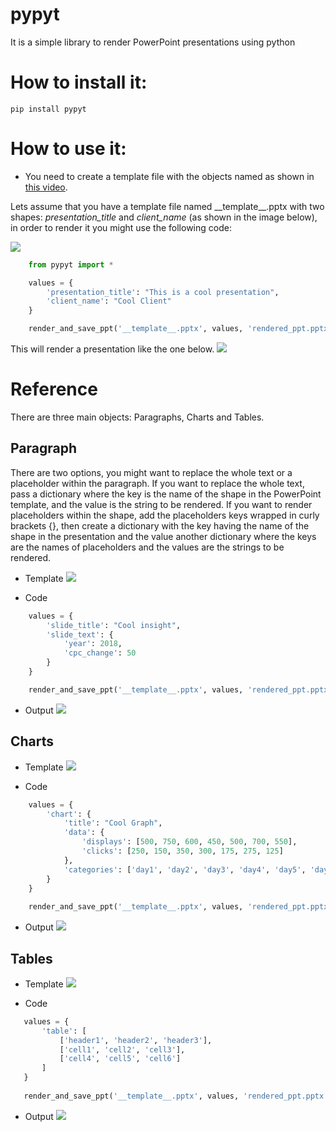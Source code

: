 # pypyt
It is a simple library to render PowerPoint presentations using python

# How to install it:


    pip install pypyt



# How to use it:
- You need to create a template file with the objects named as shown in [this video](https://www.youtube.com/watch?v=IhES3of_9Nw).

Lets assume that you have a template file named \_\_template\_\_.pptx with two shapes: *presentation_title* and
*client_name* (as shown in the image below), in order to render it you might use the following code:

![](images/template1.png)
````python
    from pypyt import *

    values = {
        'presentation_title': "This is a cool presentation",
        'client_name': "Cool Client"
    }

    render_and_save_ppt('__template__.pptx', values, 'rendered_ppt.pptx')
````
    
This will render a presentation like the one below.
![](images/output1.png)


# Reference

There are three main objects: Paragraphs, Charts and Tables.

## Paragraph
There are two options, you might want to replace the whole text or a placeholder within the paragraph.
If you want to replace the whole text, pass a dictionary where the key is the name of the shape in the PowerPoint
template, and the value is the string to be rendered. If you want to render placeholders within the shape, add the
placeholders keys wrapped in curly brackets {}, then create a dictionary with the key having the name of the shape in
the presentation and the value another dictionary where the keys are the names of placeholders and the values are the
strings to be rendered.

- Template
![](images/template2.png)

- Code
````python
    values = {
        'slide_title': "Cool insight",
        'slide_text': {
            'year': 2018,
            'cpc_change': 50
        }
    }

    render_and_save_ppt('__template__.pptx', values, 'rendered_ppt.pptx')
````

- Output
![](images/output2.png)

## Charts

- Template
![](images/template3.png)

- Code
````python
    values = {
        'chart': {
            'title': "Cool Graph",
            'data': {
                'displays': [500, 750, 600, 450, 500, 700, 550],
                'clicks': [250, 150, 350, 300, 175, 275, 125]
            },
            'categories': ['day1', 'day2', 'day3', 'day4', 'day5', 'day6', 'day7']
        }
    }
    
    render_and_save_ppt('__template__.pptx', values, 'rendered_ppt.pptx')
````

- Output
![](images/output3.png)
    
## Tables

- Template
![](images/template4.png)

- Code
 ````python
    values = {
        'table': [
            ['header1', 'header2', 'header3'],
            ['cell1', 'cell2', 'cell3'],
            ['cell4', 'cell5', 'cell6']
        ]
    }
    
    render_and_save_ppt('__template__.pptx', values, 'rendered_ppt.pptx')
````

- Output
![](images/output4.png)